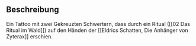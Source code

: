 ## Beschreibung
Ein Tattoo mit zwei Gekreuzten Schwertern, dass durch ein Ritual ([[02 Das Ritual im Wald]]) auf den Händen der [[Eldrics Schatten, Die Anhänger von Zyterax]] erschien.